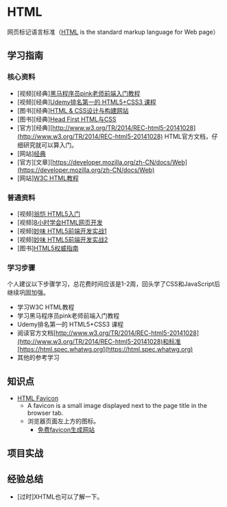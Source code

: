 # HTML

网页标记语言标准（[HTML](https://www.w3.org/TR/html) is the standard markup language for Web page）

## 学习指南

### 核心资料

* [视频][经典][黑马程序员pink老师前端入门教程](https://www.bilibili.com/video/BV14J4114768)
* [视频][经典][Udemy排名第一的 HTML5+CSS3 课程](https://www.bilibili.com/video/BV1A34y1e7w)
* [图书][经典][HTML & CSS设计与构建网站](http://product.dangdang.com/25299529.html)
* [图书][经典][Head First HTML与CSS](http://product.dangdang.com/23348110.html)
* [官方][经典][http://www.w3.org/TR/2014/REC-html5-20141028](http://www.w3.org/TR/2014/REC-html5-20141028) HTML官方文档，仔细研究就可以算入门。
* [网站][经典](https://html.spec.whatwg.org)
* [官方][文章][https://developer.mozilla.org/zh-CN/docs/Web](https://developer.mozilla.org/zh-CN/docs/Web)
* [网站][W3C HTML教程](https://www.w3school.com.cn/html/index.asp)

### 普通资料

* [视频][翁恺 HTML5入门](http://study.163.com/course/introduction/171001.htm)
* [视频][8小时学会HTML网页开发](http://study.163.com/course/courseMain.htm?courseId=432008)
* [视频][妙味 HTML5前端开发实战1](http://study.163.com/course/courseMain.htm?courseId=717031)
* [视频][妙味 HTML5前端开发实战2](http://study.163.com/course/introduction/717017.htm)
* [图书][HTML5权威指南](http://product.dangdang.com/23386583.html)

### 学习步骤

个人建议以下步骤学习，总花费时间应该是1-2周，回头学了CSS和JavaScript后继续巩固加强。

* 学习W3C HTML教程
* 学习黑马程序员pink老师前端入门教程
* Udemy排名第一的 HTML5+CSS3 课程
* 阅读官方文档[http://www.w3.org/TR/2014/REC-html5-20141028](http://www.w3.org/TR/2014/REC-html5-20141028)和标准[https://html.spec.whatwg.org](https://html.spec.whatwg.org)
* 其他的参考学习

## 知识点

* [HTML Favicon](https://www.w3schools.com/html/html_favicon.asp)
  * A favicon is a small image displayed next to the page title in the browser tab.
  * 浏览器页面左上方的图标。
    * [免费favicon生成网站](https://favicon.io/favicon-generator)

## 项目实战

## 经验总结

* [过时]XHTML也可以了解一下。
